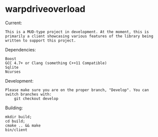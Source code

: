 warpdriveoverload
=================

Current: 

    This is a MUD-type project in development. At the moment, this is primarily a client showcasing various features of the library being written to support this project.
    

Dependencies:

    Boost
    GCC 4.7+ or Clang (something C++11 Compatible)
    Sqlite
    Ncurses
    

Development:

    Please make sure you are on the proper branch, "Develop". You can switch branches with:
        git checkout develop
        


Building:

    mkdir build;
    cd build;
    cmake .. && make
    bin/client
    
